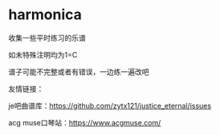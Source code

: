 # harmonica
收集一些平时练习的乐谱

如未特殊注明均为1=C

谱子可能不完整或者有错误，一边练一遍改吧

友情链接：

je吧曲谱库：https://github.com/zytx121/justice_eternal/issues

acg muse口琴站：https://www.acgmuse.com/
